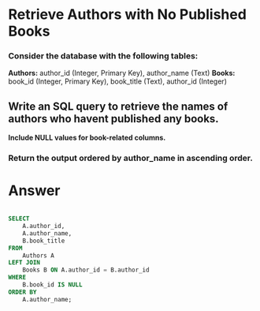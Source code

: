 # Retrieve Authors with No Published Books

### Consider the database with the following tables:

**Authors:** author_id (Integer, Primary Key), author_name (Text)
**Books:** book_id (Integer, Primary Key), book_title (Text), author_id (Integer)

## Write an SQL query to retrieve the names of authors who havent published any books.
**Include NULL values for book-related columns.**

### Return the output ordered by author_name in ascending order.

# Answer

```sql

SELECT 
    A.author_id,
    A.author_name,
    B.book_title
FROM 
    Authors A
LEFT JOIN 
    Books B ON A.author_id = B.author_id
WHERE 
    B.book_id IS NULL
ORDER BY
    A.author_name;
